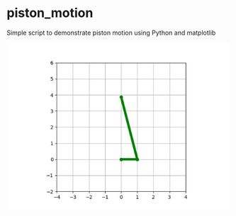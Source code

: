 # piston_motion

Simple script to demonstrate piston motion using Python and matplotlib

![piston motion still](piston_motion_still.png)
